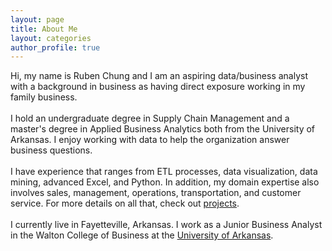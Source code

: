 ```yaml
---
layout: page
title: About Me
layout: categories
author_profile: true
---
```

  
Hi, my name is Ruben Chung and I am an aspiring data/business analyst with a background in business as having direct exposure working in my family business.  
<br>
I hold an undergraduate degree in Supply Chain Management and a master's degree in Applied Business Analytics both from the University of Arkansas. I enjoy working with data to help the organization answer business questions.  
<br>
I have experience that ranges from ETL processes, data visualization, data mining, advanced Excel, and Python. In addition, my domain expertise also involves sales, management, operations, transportation, and customer service. For more details on all that, check out [projects](/posts/).  
<br>
I currently live in Fayetteville, Arkansas. I work as a Junior Business Analyst in the Walton College of Business at the [University of Arkansas][1].  

  
[1]: https://www.uark.edu/